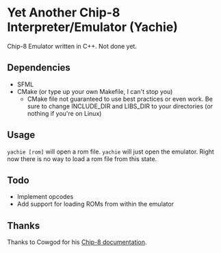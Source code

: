 # Yet Another Chip-8 Interpreter/Emulator (Yachie)
Chip-8 Emulator written in C++. Not done yet.

## Dependencies
* SFML
* CMake (or type up your own Makefile, I can't stop you)
	* CMake file not guaranteed to use best practices or even work. Be sure to change INCLUDE_DIR and LIBS_DIR to your directories (or nothing if you're on Linux)

## Usage
`yachie [rom]` will open a rom file.
`yachie` will just open the emulator. Right now there is no way to load a rom file from this state.

## Todo
* Implement opcodes
* Add support for loading ROMs from within the emulator

## Thanks
Thanks to Cowgod for his [Chip-8 documentation](http://devernay.free.fr/hacks/chip8/C8TECH10.HTM).
